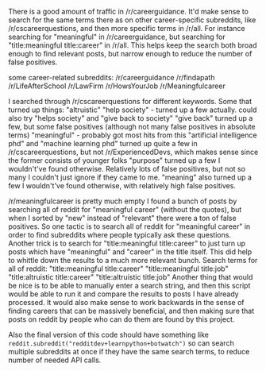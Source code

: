 There is a good amount of traffic in /r/careerguidance. It'd make sense to search for the same terms there as on
other career-specific subreddits, like /r/cscareerquestions, and then more specific terms in /r/all.
For instance searching for "meaningful" in /r/careerguidance, but searching for "title:meaningful title:career" in
/r/all. This helps keep the search both broad enough to find relevant posts, but narrow enough to reduce the number
of false positives.

some career-related subreddits:
/r/careerguidance
/r/findapath
/r/LifeAfterSchool
/r/LawFirm
/r/HowsYourJob
/r/Meaningfulcareer

I searched through /r/cscareerquestions for different keywords.
Some that turned up things:
"altruistic"
"help society" - turned up a few actually. could also try "helps society" and "give back to society"
"give back" turned up a few, but some false positives (although not many false positives in absolute terms)
"meaningful" - probably got most hits from this
"artificial intelligence phd" and "machine learning phd" turned up quite a few in /r/cscareerquestions, 
but not /r/ExperiencedDevs, which makes sense since the former consists of younger folks
"purpose" turned up a few I wouldn't've found otherwise. Relatively lots of false positives, but not so many I couldn't just ignore if they came to me.
"meaning" also turned up a few I wouldn't've found otherwise, with relatively high false positives.

/r/meaningfulcareer is pretty much empty
I found a bunch of posts by searching all of reddit for "meaningful career" (without the quotes),
but when I sorted by "new" instead of "relevant" there were a ton of false positives.
So one tactic is to search all of reddit for "meaningful career" in order to find subreddits where people typically
ask these questions.
Another trick is to search for "title:meaningful title:career" to just turn up posts which have "meaningful" and
"career" in the title itself. This did help to whittle down the results to a much more relevant bunch.
Search terms for all of reddit:
"title:meaningful title:career"
"title:meaningful title:job"
"title:altruistic title:career" 
"title:altruistic title:job"
Another thing that would be nice is to be able to manually enter a search string, and then this script would be able
to run it and compare the results to posts I have already processed.
It would also make sense to work backwards in the sense of finding careers that can be massively beneficial, and then
making sure that posts on reddit by people who can do them are found by this project.

Also the final version of this code should have something like `reddit.subreddit("redditdev+learnpython+botwatch")`
so can search multiple subreddits at once if they have the same search terms, to reduce number of needed API calls.